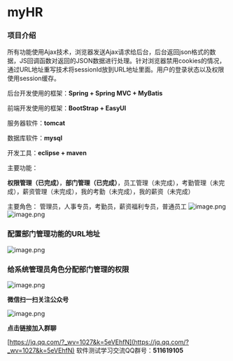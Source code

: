 # myHR

### 项目介绍

所有功能使用Ajax技术，浏览器发送Ajax请求给后台，后台返回json格式的数据，JS回调函数对返回的JSON数据进行处理。针对浏览器禁用cookies的情况，通过URL地址重写技术将sessionId放到URL地址里面。用户的登录状态以及权限使用session缓存。

后台开发使用的框架：**Spring + Spring MVC + MyBatis**

前端开发使用的框架：**BootStrap + EasyUI**

服务器软件：**tomcat**

数据库软件：**mysql**

开发工具：**eclipse + maven**

主要功能：

**权限管理（已完成）**，**部门管理（已完成）**，员工管理（未完成），考勤管理（未完成），薪资管理（未完成），我的考勤（未完成），我的薪资（未完成）

主要角色：
管理员，人事专员，考勤员，薪资福利专员，普通员工
![image.png](https://upload-images.jianshu.io/upload_images/10027900-54f70edacf150ec2.png?imageMogr2/auto-orient/strip%7CimageView2/2/w/1240)
![image.png](https://upload-images.jianshu.io/upload_images/10027900-f1f2443a8896a6a1.png?imageMogr2/auto-orient/strip%7CimageView2/2/w/1240)

### 配置部门管理功能的URL地址

![image.png](https://upload-images.jianshu.io/upload_images/10027900-e23e7539329eae34.png?imageMogr2/auto-orient/strip%7CimageView2/2/w/1240)

### 给系统管理员角色分配部门管理的权限

![image.png](https://upload-images.jianshu.io/upload_images/10027900-75b5fcc8977cd6f5.png?imageMogr2/auto-orient/strip%7CimageView2/2/w/1240)

**微信扫一扫关注公众号**

![image.png](https://imgconvert.csdnimg.cn/aHR0cHM6Ly91cGxvYWQtaW1hZ2VzLmppYW5zaHUuaW8vdXBsb2FkX2ltYWdlcy8xMDAyNzkwMC0yMzM2ODlhNjQ1YTM2YTEyLnBuZw?x-oss-process=image/format,png#pic_center)

**点击链接加入群聊**

[https://jq.qq.com/?_wv=1027&k=5eVEhfN](https://jq.qq.com/?_wv=1027&k=5eVEhfN)
软件测试学习交流QQ群号：**511619105**
